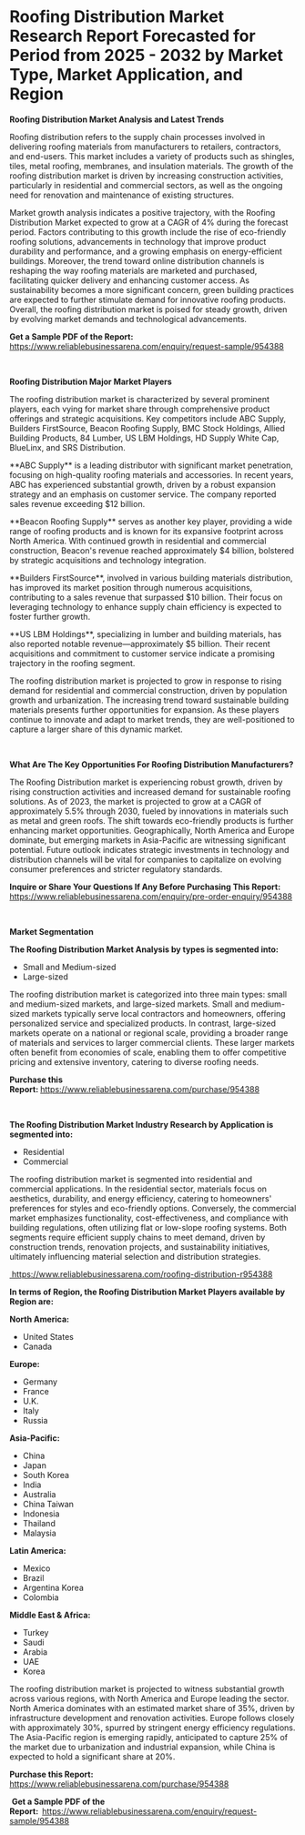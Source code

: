<p><h1>Roofing Distribution Market Research Report Forecasted for Period from 2025 -  2032 by Market Type, Market Application, and Region</h1></p><p><strong>Roofing Distribution Market Analysis and Latest Trends</strong></p>
<p><p>Roofing distribution refers to the supply chain processes involved in delivering roofing materials from manufacturers to retailers, contractors, and end-users. This market includes a variety of products such as shingles, tiles, metal roofing, membranes, and insulation materials. The growth of the roofing distribution market is driven by increasing construction activities, particularly in residential and commercial sectors, as well as the ongoing need for renovation and maintenance of existing structures.</p><p>Market growth analysis indicates a positive trajectory, with the Roofing Distribution Market expected to grow at a CAGR of 4% during the forecast period. Factors contributing to this growth include the rise of eco-friendly roofing solutions, advancements in technology that improve product durability and performance, and a growing emphasis on energy-efficient buildings. Moreover, the trend toward online distribution channels is reshaping the way roofing materials are marketed and purchased, facilitating quicker delivery and enhancing customer access. As sustainability becomes a more significant concern, green building practices are expected to further stimulate demand for innovative roofing products. Overall, the roofing distribution market is poised for steady growth, driven by evolving market demands and technological advancements.</p></p>
<p><strong>Get a Sample PDF of the Report:&nbsp;</strong> <a href="https://www.reliablebusinessarena.com/enquiry/request-sample/954388?utm_campaign=2488&utm_medium=2&utm_source=Github&utm_content=ia&utm_term=18042025&utm_id=roofing-distribution">https://www.reliablebusinessarena.com/enquiry/request-sample/954388</a></p>
<p>&nbsp;</p>
<p><strong>Roofing Distribution Major Market Players</strong></p>
<p><p>The roofing distribution market is characterized by several prominent players, each vying for market share through comprehensive product offerings and strategic acquisitions. Key competitors include ABC Supply, Builders FirstSource, Beacon Roofing Supply, BMC Stock Holdings, Allied Building Products, 84 Lumber, US LBM Holdings, HD Supply White Cap, BlueLinx, and SRS Distribution.</p><p>**ABC Supply** is a leading distributor with significant market penetration, focusing on high-quality roofing materials and accessories. In recent years, ABC has experienced substantial growth, driven by a robust expansion strategy and an emphasis on customer service. The company reported sales revenue exceeding $12 billion.</p><p>**Beacon Roofing Supply** serves as another key player, providing a wide range of roofing products and is known for its expansive footprint across North America. With continued growth in residential and commercial construction, Beacon's revenue reached approximately $4 billion, bolstered by strategic acquisitions and technology integration.</p><p>**Builders FirstSource**, involved in various building materials distribution, has improved its market position through numerous acquisitions, contributing to a sales revenue that surpassed $10 billion. Their focus on leveraging technology to enhance supply chain efficiency is expected to foster further growth.</p><p>**US LBM Holdings**, specializing in lumber and building materials, has also reported notable revenue—approximately $5 billion. Their recent acquisitions and commitment to customer service indicate a promising trajectory in the roofing segment.</p><p>The roofing distribution market is projected to grow in response to rising demand for residential and commercial construction, driven by population growth and urbanization. The increasing trend toward sustainable building materials presents further opportunities for expansion. As these players continue to innovate and adapt to market trends, they are well-positioned to capture a larger share of this dynamic market.</p></p>
<p>&nbsp;</p>
<p><strong>What Are The Key Opportunities For Roofing Distribution Manufacturers?</strong></p>
<p><p>The Roofing Distribution market is experiencing robust growth, driven by rising construction activities and increased demand for sustainable roofing solutions. As of 2023, the market is projected to grow at a CAGR of approximately 5.5% through 2030, fueled by innovations in materials such as metal and green roofs. The shift towards eco-friendly products is further enhancing market opportunities. Geographically, North America and Europe dominate, but emerging markets in Asia-Pacific are witnessing significant potential. Future outlook indicates strategic investments in technology and distribution channels will be vital for companies to capitalize on evolving consumer preferences and stricter regulatory standards.</p></p>
<p><strong>Inquire or Share Your Questions If Any Before Purchasing This Report:</strong> <a href="https://www.reliablebusinessarena.com/enquiry/pre-order-enquiry/954388?utm_campaign=2488&utm_medium=2&utm_source=Github&utm_content=ia&utm_term=18042025&utm_id=roofing-distribution">https://www.reliablebusinessarena.com/enquiry/pre-order-enquiry/954388</a></p>
<p>&nbsp;</p>
<p><strong>Market Segmentation</strong></p>
<p><strong>The Roofing Distribution Market Analysis by types is segmented into:</strong></p>
<p><ul><li>Small and Medium-sized</li><li>Large-sized</li></ul></p>
<p><p>The roofing distribution market is categorized into three main types: small and medium-sized markets, and large-sized markets. Small and medium-sized markets typically serve local contractors and homeowners, offering personalized service and specialized products. In contrast, large-sized markets operate on a national or regional scale, providing a broader range of materials and services to larger commercial clients. These larger markets often benefit from economies of scale, enabling them to offer competitive pricing and extensive inventory, catering to diverse roofing needs.</p></p>
<p><strong>Purchase this Report:&nbsp;</strong><a href="https://www.reliablebusinessarena.com/purchase/954388?utm_campaign=2488&utm_medium=2&utm_source=Github&utm_content=ia&utm_term=18042025&utm_id=roofing-distribution">https://www.reliablebusinessarena.com/purchase/954388</a></p>
<p>&nbsp;</p>
<p><strong>The Roofing Distribution Market Industry Research by Application is segmented into:</strong></p>
<p><ul><li>Residential</li><li>Commercial</li></ul></p>
<p><p>The roofing distribution market is segmented into residential and commercial applications. In the residential sector, materials focus on aesthetics, durability, and energy efficiency, catering to homeowners' preferences for styles and eco-friendly options. Conversely, the commercial market emphasizes functionality, cost-effectiveness, and compliance with building regulations, often utilizing flat or low-slope roofing systems. Both segments require efficient supply chains to meet demand, driven by construction trends, renovation projects, and sustainability initiatives, ultimately influencing material selection and distribution strategies.</p></p>
<p><a href="https://www.reliablebusinessarena.com/roofing-distribution-r954388?utm_campaign=2488&utm_medium=2&utm_source=Github&utm_content=ia&utm_term=18042025&utm_id=roofing-distribution">&nbsp;https://www.reliablebusinessarena.com/roofing-distribution-r954388</a></p>
<p><strong>In terms of Region, the Roofing Distribution Market Players available by Region are:</strong></p>
<p>
    <p> <strong> North America: </strong>
        <ul>
            <li>United States</li>
            <li>Canada</li>
        </ul>
        </p> 
    <p> <strong> Europe: </strong>
        <ul>
            <li>Germany</li>
            <li>France</li>
            <li>U.K.</li>
            <li>Italy</li>
            <li>Russia</li>
        </ul>
        </p> 
    <p> <strong> Asia-Pacific: </strong>
        <ul>
            <li>China</li>
            <li>Japan</li>
            <li>South Korea</li>
            <li>India</li>
            <li>Australia</li>
            <li>China Taiwan</li>
            <li>Indonesia</li>
            <li>Thailand</li>
            <li>Malaysia</li>
        </ul>
        </p> 
    <p> <strong> Latin America: </strong>
        <ul>
            <li>Mexico</li>
            <li>Brazil</li>
            <li>Argentina Korea</li>
            <li>Colombia</li>
        </ul>
        </p> 
    <p> <strong> Middle East & Africa: </strong>
        <ul>
            <li>Turkey</li>
            <li>Saudi</li>
            <li>Arabia</li>
            <li>UAE</li>
            <li>Korea</li>
        </ul>
    </p>
    </p>
<p><p>The roofing distribution market is projected to witness substantial growth across various regions, with North America and Europe leading the sector. North America dominates with an estimated market share of 35%, driven by infrastructure development and renovation activities. Europe follows closely with approximately 30%, spurred by stringent energy efficiency regulations. The Asia-Pacific region is emerging rapidly, anticipated to capture 25% of the market due to urbanization and industrial expansion, while China is expected to hold a significant share at 20%.</p></p>
<p><strong>Purchase this Report: </strong><a href="https://www.reliablebusinessarena.com/purchase/954388?utm_campaign=2488&utm_medium=2&utm_source=Github&utm_content=ia&utm_term=18042025&utm_id=roofing-distribution">https://www.reliablebusinessarena.com/purchase/954388</a></p>
<p>&nbsp;<strong>Get a Sample PDF of the Report:&nbsp;&nbsp;</strong><a href="https://www.reliablebusinessarena.com/enquiry/request-sample/954388?utm_campaign=2488&utm_medium=2&utm_source=Github&utm_content=ia&utm_term=18042025&utm_id=roofing-distribution">https://www.reliablebusinessarena.com/enquiry/request-sample/954388</a></p>
<p><strong></strong></p>
<p><p></p><p></p><p></p></p>